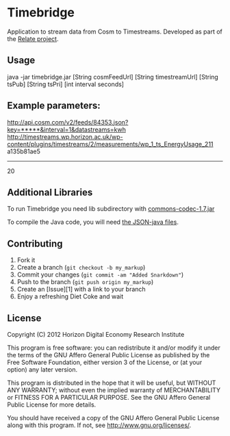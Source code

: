 Timebridge
=============

Application to stream data from Cosm to Timestreams. Developed as part of the [Relate project](http://horizab1.miniserver.com/relate/).

Usage
-----
java -jar timebridge.jar [String cosmFeedUrl] [String timestreamUrl] [String tsPub] [String tsPri] [int interval seconds]

Example parameters:
-------------------
http://api.cosm.com/v2/feeds/84353.json?key=*****&interval=1&datastreams=kwh 
http://timestreams.wp.horizon.ac.uk/wp-content/plugins/timestreams/2/measurements/wp_1_ts_EnergyUsage_211 
a135b81ae5 
********* 
20

Additional Libraries
--------------------
To run Timebridge you need lib subdirectory with [commons-codec-1.7.jar]( https://commons.apache.org/codec/download_codec.cgi)

To compile the Java code, you will need [the JSON-java files](https://github.com/douglascrockford/JSON-java).

Contributing
------------

1. Fork it
2. Create a branch (`git checkout -b my_markup`)
3. Commit your changes (`git commit -am "Added Snarkdown"`)
4. Push to the branch (`git push origin my_markup`)
5. Create an [Issue][1] with a link to your branch
6. Enjoy a refreshing Diet Coke and wait

License
------------
Copyright (C) 2012 Horizon Digital Economy Research Institute

This program is free software: you can redistribute it and/or modify
it under the terms of the GNU Affero General Public License as
published by the Free Software Foundation, either version 3 of the
License, or (at your option) any later version.

This program is distributed in the hope that it will be useful,
but WITHOUT ANY WARRANTY; without even the implied warranty of
MERCHANTABILITY or FITNESS FOR A PARTICULAR PURPOSE.  See the
GNU Affero General Public License for more details.

You should have received a copy of the GNU Affero General Public License
along with this program.  If not, see <http://www.gnu.org/licenses/>.